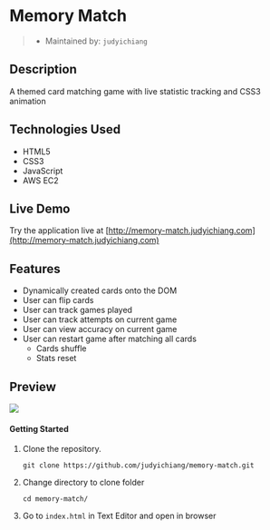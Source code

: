 # Memory Match

> - Maintained by: `judyichiang`


## Description

A themed card matching game with live statistic tracking and CSS3 animation

## Technologies Used

- HTML5
- CSS3
- JavaScript
- AWS EC2

## Live Demo
Try the application live at [http://memory-match.judyichiang.com](http://memory-match.judyichiang.com)

## Features
- Dynamically created cards onto the DOM
- User can flip cards
- User can track games played
- User can track attempts on current game
- User can view accuracy on current game
- User can restart game after matching all cards
    - Cards shuffle
    - Stats reset

## Preview

![](assets//images/memory_match.gif)

#### Getting Started

1. Clone the repository.

    ```shell
    git clone https://github.com/judyichiang/memory-match.git
    ```

2. Change directory to clone folder

    ```shell
    cd memory-match/
    ```

3. Go to `index.html` in Text Editor and open in browser


